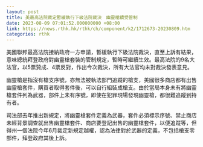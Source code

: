 ```yaml
---
layout: post
title: 美最高法院裁定暫緩執行下級法院裁決　幽靈槍續受管制
date: 2023-08-09 07:01:52.000000000 +08:00
link: https://news.rthk.hk/rthk/ch/component/k2/1712673-20230809.htm
categories: rthk
---
```


美國聯邦最高法院接納政府一方申請，暫緩執行下級法院裁決，直至上訴有結果，意味總統拜登政府對幽靈槍套裝的管制規定，暫時可繼續生效。最高法院的9名大法官，以5票贊成、4票反對，作出今次裁決，所有大法官均未對裁決發表意見。

幽靈槍是指沒有槍支序號，亦無法被執法部門追蹤的槍支，美國很多商店都有出售幽靈槍套件，購買者取得套件後，可以自行組裝成槍支。由於當局本身未有將幽靈槍套件列為武器，部件上未有序號，即使在犯罪現場發現幽靈槍，都很難追蹤到持有者。

司法部去年推出新規定，將幽靈槍套件定義為武器，套件必須標示序號、禁止商店未經背景調查就出售幽靈槍套件、商店要登記出售的幽靈槍套件，以便追蹤等，但得州一個法院今年6月裁定新規定越權，認為法律對於武器的定義，不包括槍支零部件，拜登政府其後上訴。
